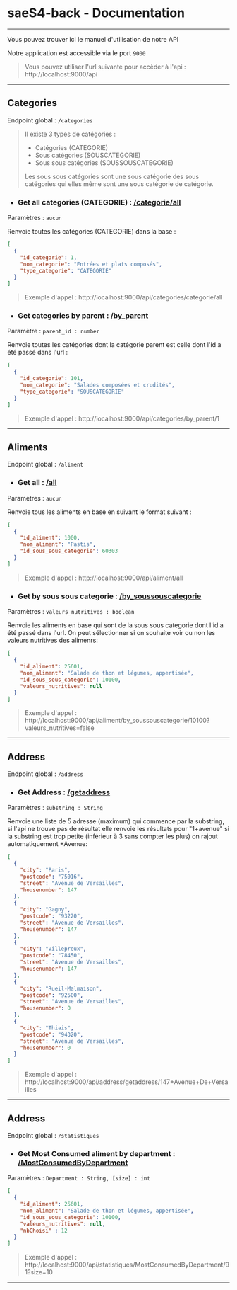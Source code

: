 # saeS4-back - Documentation

---

Vous pouvez trouver ici le manuel d'utilisation de notre API 

Notre application est accessible via le port `9000`
> Vous pouvez utiliser l'url suivante pour accèder à l'api :
> http://localhost:9000/api

---
## Categories

Endpoint global : `/categories`

> Il existe 3 types de catégories : 
> - Catégories (CATEGORIE)
> - Sous catégories (SOUSCATEGORIE)
> - Sous sous catégories (SOUSSOUSCATEGORIE)
> 
> Les sous sous catégories sont une sous catégorie des sous catégories qui elles 
> même sont une sous catégorie de catégorie.


- ### Get all categories (CATEGORIE) : [/categorie/all](http://localhost:9000/api/categories/categorie/all)

Paramètres : `aucun`

Renvoie toutes les catégories (CATEGORIE) dans la base :
```json
[
  {
    "id_categorie": 1,
    "nom_categorie": "Entrées et plats composés",
    "type_categorie": "CATEGORIE"
  }
]
```
> Exemple d'appel : http://localhost:9000/api/categories/categorie/all


- ### Get categories by parent : [/by_parent](http://localhost:9000/api/categories/by_parent/1)

Paramètre : `parent_id : number`

Renvoie toutes les catégories dont la catégorie parent est celle dont l'id a été passé dans l'url :
```json
[
  {
    "id_categorie": 101,
    "nom_categorie": "Salades composées et crudités",
    "type_categorie": "SOUSCATEGORIE"
  }
]
```
> Exemple d'appel : http://localhost:9000/api/categories/by_parent/1


---
## Aliments

Endpoint global : `/aliment`


- ### **Get all :** [/all](http://localhost:9000/api/aliment/all)

Paramètres : `aucun`

Renvoie tous les aliments en base en suivant le format suivant :
```json
[
  {
    "id_aliment": 1000,
    "nom_aliment": "Pastis",
    "id_sous_sous_categorie": 60303
  }
]
```
> Exemple d'appel : http://localhost:9000/api/aliment/all


- ### **Get by sous sous categorie :** [/by_soussouscategorie](http://localhost:9000/api/aliment/by_soussouscategorie/10100?valeurs_nutritives=false)

Paramètres : `valeurs_nutritives : boolean`

Renvoie les aliments en base qui sont de la sous sous categorie dont l'id a été passé dans l'url.
On peut sélectionner si on souhaite voir ou non les valeurs nutritives des alimenrs:
```json
[
  {
    "id_aliment": 25601,
    "nom_aliment": "Salade de thon et légumes, appertisée",
    "id_sous_sous_categorie": 10100,
    "valeurs_nutritives": null
  }
]
```
> Exemple d'appel : http://localhost:9000/api/aliment/by_soussouscategorie/10100?valeurs_nutritives=false
---

## Address

Endpoint global : `/address`


- ### **Get Address :** [/getaddress](http://localhost:9000/api/address/getaddress/1+Avenue)


Paramètres : `substring : String`

Renvoie une liste de 5 adresse (maximum) qui commence par la substring, si l'api ne trouve pas de résultat elle renvoie les résultats 
pour "1+avenue" si la substring est trop petite (inférieur à 3 sans compter les plus) on rajout automatiquement +Avenue:
```json
[
  {
    "city": "Paris",
    "postcode": "75016",
    "street": "Avenue de Versailles",
    "housenumber": 147
  },
  {
    "city": "Gagny",
    "postcode": "93220",
    "street": "Avenue de Versailles",
    "housenumber": 147
  },
  {
    "city": "Villepreux",
    "postcode": "78450",
    "street": "Avenue de Versailles",
    "housenumber": 147
  },
  {
    "city": "Rueil-Malmaison",
    "postcode": "92500",
    "street": "Avenue de Versailles",
    "housenumber": 0
  },
  {
    "city": "Thiais",
    "postcode": "94320",
    "street": "Avenue de Versailles",
    "housenumber": 0
  }
]

```
> Exemple d'appel : http://localhost:9000/api/address/getaddress/147+Avenue+De+Versailles
---

## Address

Endpoint global : `/statistiques`


- ### **Get Most Consumed aliment by department :** [/MostConsumedByDepartment](http://localhost:9000/api/address/getaddress/1+Avenue)


Paramètres : `Department : String,
              [size] : int`

```json
[
  {
    "id_aliment": 25601,
    "nom_aliment": "Salade de thon et légumes, appertisée",
    "id_sous_sous_categorie": 10100,
    "valeurs_nutritives": null,
    "nbChoisi" : 12
  }
]
```
> Exemple d'appel : http://localhost:9000/api/statistiques/MostConsumedByDepartment/91?size=10
---
